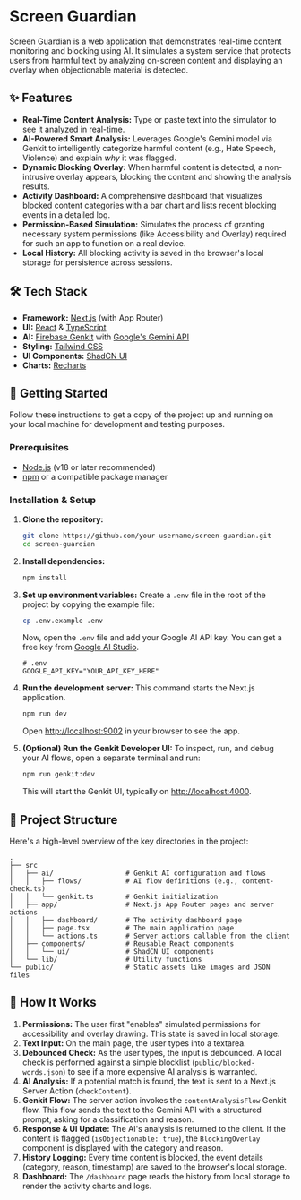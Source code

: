# Screen Guardian

Screen Guardian is a web application that demonstrates real-time content monitoring and blocking using AI. It simulates a system service that protects users from harmful text by analyzing on-screen content and displaying an overlay when objectionable material is detected.

## ✨ Features

- **Real-Time Content Analysis:** Type or paste text into the simulator to see it analyzed in real-time.
- **AI-Powered Smart Analysis:** Leverages Google's Gemini model via Genkit to intelligently categorize harmful content (e.g., Hate Speech, Violence) and explain *why* it was flagged.
- **Dynamic Blocking Overlay:** When harmful content is detected, a non-intrusive overlay appears, blocking the content and showing the analysis results.
- **Activity Dashboard:** A comprehensive dashboard that visualizes blocked content categories with a bar chart and lists recent blocking events in a detailed log.
- **Permission-Based Simulation:** Simulates the process of granting necessary system permissions (like Accessibility and Overlay) required for such an app to function on a real device.
- **Local History:** All blocking activity is saved in the browser's local storage for persistence across sessions.

## 🛠️ Tech Stack

- **Framework:** [Next.js](https://nextjs.org/) (with App Router)
- **UI:** [React](https://react.dev/) & [TypeScript](https://www.typescriptlang.org/)
- **AI:** [Firebase Genkit](https://firebase.google.com/docs/genkit) with [Google's Gemini API](https://ai.google.dev/)
- **Styling:** [Tailwind CSS](https://tailwindcss.com/)
- **UI Components:** [ShadCN UI](https://ui.shadcn.com/)
- **Charts:** [Recharts](https://recharts.org/)

## 🚀 Getting Started

Follow these instructions to get a copy of the project up and running on your local machine for development and testing purposes.

### Prerequisites

- [Node.js](https://nodejs.org/) (v18 or later recommended)
- [npm](https://www.npmjs.com/) or a compatible package manager

### Installation & Setup

1.  **Clone the repository:**
    ```bash
    git clone https://github.com/your-username/screen-guardian.git
    cd screen-guardian
    ```

2.  **Install dependencies:**
    ```bash
    npm install
    ```

3.  **Set up environment variables:**
    Create a `.env` file in the root of the project by copying the example file:
    ```bash
    cp .env.example .env
    ```
    Now, open the `.env` file and add your Google AI API key. You can get a free key from [Google AI Studio](https://aistudio.google.com/app/apikey).
    ```dotenv
    # .env
    GOOGLE_API_KEY="YOUR_API_KEY_HERE"
    ```

4.  **Run the development server:**
    This command starts the Next.js application.
    ```bash
    npm run dev
    ```
    Open [http://localhost:9002](http://localhost:9002) in your browser to see the app.

5.  **(Optional) Run the Genkit Developer UI:**
    To inspect, run, and debug your AI flows, open a separate terminal and run:
    ```bash
    npm run genkit:dev
    ```
    This will start the Genkit UI, typically on [http://localhost:4000](http://localhost:4000).

## 📁 Project Structure

Here's a high-level overview of the key directories in the project:

```
.
├── src
│   ├── ai/                  # Genkit AI configuration and flows
│   │   ├── flows/           # AI flow definitions (e.g., content-check.ts)
│   │   └── genkit.ts        # Genkit initialization
│   ├── app/                 # Next.js App Router pages and server actions
│   │   ├── dashboard/       # The activity dashboard page
│   │   ├── page.tsx         # The main application page
│   │   └── actions.ts       # Server actions callable from the client
│   ├── components/          # Reusable React components
│   │   └── ui/              # ShadCN UI components
│   └── lib/                 # Utility functions
└── public/                  # Static assets like images and JSON files
```

## 🤔 How It Works

1.  **Permissions:** The user first "enables" simulated permissions for accessibility and overlay drawing. This state is saved in local storage.
2.  **Text Input:** On the main page, the user types into a textarea.
3.  **Debounced Check:** As the user types, the input is debounced. A local check is performed against a simple blocklist (`public/blocked-words.json`) to see if a more expensive AI analysis is warranted.
4.  **AI Analysis:** If a potential match is found, the text is sent to a Next.js Server Action (`checkContent`).
5.  **Genkit Flow:** The server action invokes the `contentAnalysisFlow` Genkit flow. This flow sends the text to the Gemini API with a structured prompt, asking for a classification and reason.
6.  **Response & UI Update:** The AI's analysis is returned to the client. If the content is flagged (`isObjectionable: true`), the `BlockingOverlay` component is displayed with the category and reason.
7.  **History Logging:** Every time content is blocked, the event details (category, reason, timestamp) are saved to the browser's local storage.
8.  **Dashboard:** The `/dashboard` page reads the history from local storage to render the activity charts and logs.
